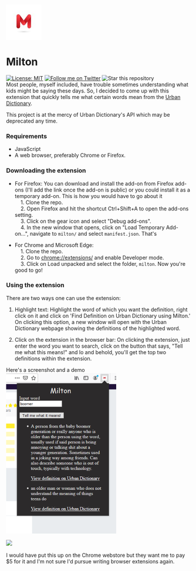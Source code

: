 ![Milton logo](./icons/milton-96.png) 
# Milton 
[![License: MIT](https://img.shields.io/badge/License-MIT-blue.svg)](https://opensource.org/licenses/MIT)
[![Follow me on Twitter](https://img.shields.io/twitter/follow/neverloquacious?style=social)](https://twitter.com/neverloquacious)
![Star this repository](https://img.shields.io/github/stars/kevinam99/Milton?style=social)  
Most people, myself included, have trouble sometimes understanding what kids might be saying these days. So, I decided to come up with this extension that quickly tells me what certain words mean from the [Urban Dictionary](https://www.urbandictionary.com/).

This project is at the mercy of Urban Dictionary's API which may be deprecated any time.

### Requirements
- JavaScript
- A web browser, preferably Chrome or Firefox.


### Downloading the extension
* For Firefox: You can download and install the add-on from Firefox add-ons (I'll add the link once the add-on is public) or you could install it as a temporary add-on. This is how you would have to go about it  
&nbsp;&nbsp;&nbsp;&nbsp;1. Clone the repo.  
&nbsp;&nbsp;&nbsp;&nbsp;2. Open Firefox and hit the shortcut Ctrl+Shift+A to open the add-ons setting.  
&nbsp;&nbsp;&nbsp;&nbsp;3. Click on the gear icon and select "Debug add-ons".  
&nbsp;&nbsp;&nbsp;&nbsp;4. In the new window that opens, click on "Load Temporary Add-on...", navigate to ```milton/``` and select ```manifest.json```. That's      


* For Chrome and Microsoft Edge:  
&nbsp;&nbsp;&nbsp;&nbsp;1. Clone the repo.    
&nbsp;&nbsp;&nbsp;&nbsp;2. Go to [chrome://extensions/](chrome://extensions/) and enable Developer mode.  
&nbsp;&nbsp;&nbsp;&nbsp;3. Click on Load unpacked and select the folder, ```milton```. Now you're good to go!  



### Using the extension
There are two ways one can use the extension:
1. Highlight text: Highlight the word of which you want the definition, right click on it and click on 'Find Definition on Urban Dictionary using Milton.' On clicking this option, a new window will open with the Urban Dictionary webpage showing the definitions of the highlighted word.

2. Click on the extension in the browser bar: On clicking the extension, just enter the word you want to search, click on the button that says, "Tell me what this means!" and lo and behold, you'll get the top two definitions within the extension.

Here's a screenshot and a demo  
<img src = "./demo/milton-screenshot.png" width = "300">  
  
<img src = "./demo/milton-video.gif">

I would have put this up on the Chrome webstore but they want me to pay $5 for it and I'm not sure I'd pursue writing browser extensions again. 


